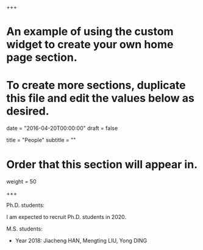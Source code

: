 +++
# An example of using the custom widget to create your own home page section.
# To create more sections, duplicate this file and edit the values below as desired.

date = "2016-04-20T00:00:00"
draft = false

title = "People"
subtitle = ""

# Order that this section will appear in.
weight = 50

+++

Ph.D. students: 

I am expected to recruit Ph.D. students in 2020. 

M.S. students:

* Year 2018: Jiacheng HAN,  Mengting LIU,  Yong DING








